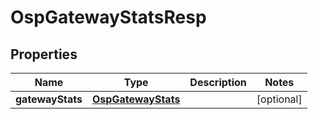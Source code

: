 # OspGatewayStatsResp

## Properties
Name | Type | Description | Notes
------------ | ------------- | ------------- | -------------
**gatewayStats** | [**OspGatewayStats**](OspGatewayStats.md) |  |  [optional]
